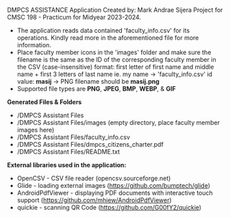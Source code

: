 DMPCS ASSISTANCE Application
Created by: Mark Andrae Sijera
Project for CMSC 198 - Practicum for Midyear 2023-2024.
            
- The application reads data contained 'faculty_info.csv' for its operations. Kindly read more in the aforementioned file for more information. 
- Place faculty member icons in the 'images' folder and make sure the filename is the same as the ID of the corresponding faculty member in the CSV (case-insensitive)
        format: first letter of first name and middle name + first 3 letters of last name
        ie. my name -> 'faculty_info.csv' id value: **masij** -> PNG filename should be **masij.png**
- Supported file types are **PNG**, **JPEG**, **BMP**, **WEBP**, & **GIF**
            
**Generated Files & Folders**
- /DMPCS Assistant Files
- /DMPCS Assistant Files/images (empty directory, place faculty member images here)
- /DMPCS Assistant Files/faculty_info.csv
- /DMPCS Assistant Files/dmpcs_citizens_charter.pdf
- /DMPCS Assistant Files/README.txt
            
**External libraries used in the application:**
- OpenCSV - CSV file reader (opencsv.sourceforge.net)
- Glide - loading external images (https://github.com/bumptech/glide)
- AndroidPdfViewer - displaying PDF documents with interactive touch support (https://github.com/mhiew/AndroidPdfViewer)
- quickie - scanning QR Code (https://github.com/G00fY2/quickie)
